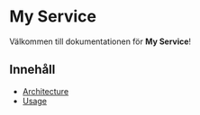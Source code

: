# My Service

Välkommen till dokumentationen för **My Service**!

## Innehåll

- [Architecture](architecture.md)
- [Usage](usage.md)
